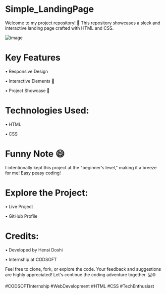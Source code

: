 # Simple_LandingPage

Welcome to my project repository! 🚀 This repository showcases a sleek and interactive landing page crafted with HTML and CSS.

![image](https://github.com/user-attachments/assets/d86db28a-a496-4e6a-a426-c1cf5d7648c7)

# Key Features
•	Responsive Design 

•	Interactive Elements 🎨

•	Project Showcase 🚀

# Technologies Used:
•	HTML

•	CSS

# Funny Note 😄
I intentionally kept this project at the "beginner's level," making it a breeze for me! Easy peasy coding!

# Explore the Project:
•	Live Project

•	GitHub Profile

# Credits:
•	Developed by Hensi Doshi

•	Internship at CODSOFT

Feel free to clone, fork, or explore the code. Your feedback and suggestions are highly appreciated! Let's continue the coding adventure together. 💻🌐

#CODSOFTInternship #WebDevelopment #HTML #CSS #TechEnthusiast



